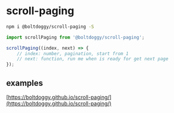# scroll-paging

``` bash
npm i @boltdoggy/scroll-paging -S
```

``` javascript
import scrollPaging from '@boltdoggy/scroll-paging';

scrollPaging((index, next) => {
    // index: number, pagination, start from 1
    // next: function, run me when is ready for get next page
});
```

## examples

[https://boltdoggy.github.io/scroll-paging/](https://boltdoggy.github.io/scroll-paging/)
